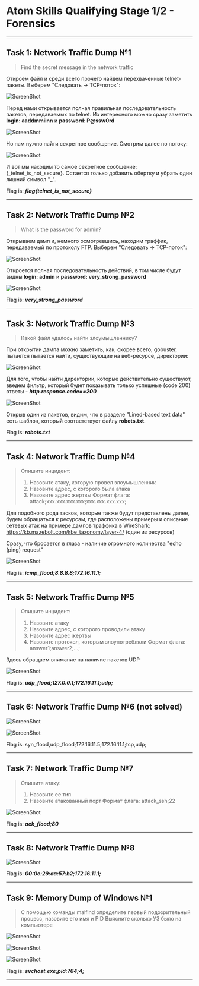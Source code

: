 # Atom Skills Qualifying Stage 1/2 - Forensics

---

## Task 1: Network Traffic Dump №1
> Find the secret message in the network traffic

Откроем файл и среди всего прочего найдем перехваченные telnet-пакеты. Выберем "Следовать -> TCP-поток":

![ScreenShot](screenshots/1.png)

Перед нами открывается полная правильная последовательность пакетов, передаваемых по telnet. Из интересного можно сразу заметить **login: aaddmmiinn** и **password:  P@ssw0rd**

![ScreenShot](screenshots/2.png)

Но нам нужно найти секретное сообщение. Смотрим далее по потоку:

![ScreenShot](screenshots/3.png)

И вот мы находим то самое секретное сообщение: {\_telnet_is_not_secure}. Остается только добавить обертку и убрать один лишний символ "\_".

Flag is: ***flag{telnet_is_not_secure}***

---

## Task 2: Network Traffic Dump №2
> What is the password for admin?

Открываем дамп и, немного осмотревшись, находим траффик, передаваемый по протоколу FTP. Выберем "Следовать -> TCP-поток":

![ScreenShot](screenshots/4.png)

Откроется полная последовательность действий, в том числе будут видны **login: admin** и **password: very_strong_password**

![ScreenShot](screenshots/5.png)

Flag is: ***very_strong_password***

---

## Task 3: Network Traffic Dump №3
> Какой файл удалось найти злоумышленнику?

При открытии дампа можно заметить, как, скорее всего, gobuster, пытается пытается найти, существующие на веб-ресурсе, директории:

![ScreenShot](screenshots/6.png)

Для того, чтобы найти директории, которые действительно существуют, введем фильтр, который будет показывать только успешные (code 200) ответы - ***http.response.code==200***

![ScreenShot](screenshots/7.png)

Открыв один из пакетов, видим, что в разделе "Lined-based text data" есть шаблон, который соответствует файлу **robots.txt**.

Flag is: ***robots.txt***

---

## Task 4: Network Traffic Dump №4
> Опишите инцидент:
> 1. Назовите атаку, которую провел злоумышленник
> 2. Назовите адрес, с которого была атака
> 3. Назовите адрес жертвы
> Формат флага: attack;xxx.xxx.xxx.xxx;xxx.xxx.xxx.xxx;

Для подобного рода тасков, которые также будут представлены далее, будем обращаться к ресурсам, где расположены примеры и описание сетевых атак на примере дампов траффика в WireShark:
https://kb.mazebolt.com/kbe_taxonomy/layer-4/ (один из ресурсов)

Сразу, что бросается в глаза - наличие огромного количества "echo (ping) request"

![ScreenShot](screenshots/8.png)

Flag is: ***icmp_flood;8.8.8.8;172.16.11.1;***

---

## Task 5: Network Traffic Dump №5
> Опишите инцидент:
> 1. Назовите атаку
> 2. Назовите адрес, с которого проводили атаку
> 3. Назовите адрес жертвы
> 4. Назовите протокол, которым злоупотребляли
> Формат флага: answer1;answer2;...;

Здесь обращаем внимание на наличие пакетов UDP

![ScreenShot](screenshots/9.png)

Flag is: ***udp_flood;127.0.0.1;172.16.11.1;udp;***

---

## Task 6: Network Traffic Dump №6 (not solved)

![ScreenShot](screenshots/10.png)

![ScreenShot](screenshots/11.png)

Flag is: syn_flood,udp_flood;172.16.11.5;172.16.11.1;tcp,udp;

---

## Task 7: Network Traffic Dump №7
> Опишите атаку: 
> 1. Назовите ее тип 
> 2. Назовите атакованный порт
> Формат флага: attack_ssh;22

![ScreenShot](screenshots/12.png)

Flag is: ***ack_flood;80***

---

## Task 8: Network Traffic Dump №8

![ScreenShot](screenshots/13.png)

Flag is: ***00:0c:29:aa:57:b2;172.16.11.1;***

---

## Task 9: Memory Dump of Windows №1
> С помощью команды malfind определите первый подозрительный процесс, назовите его имя и PID
> Выясните сколько УЗ было на компьютере

![ScreenShot](screenshots/14.png)

![ScreenShot](screenshots/15.png)

![ScreenShot](screenshots/16.png)

Flag is: ***svchost.exe;pid:764;4;***

---

